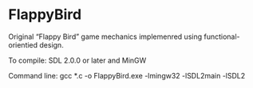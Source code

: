 # FlappyBird
Original “Flappy Bird” game mechanics implemenred using functional-orientied design.

To compile: SDL 2.0.0 or later and MinGW

Command line:
gcc *.c -o FlappyBird.exe -lmingw32 -lSDL2main -lSDL2
